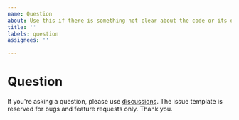 ```yaml
---
name: Question
about: Use this if there is something not clear about the code or its docs.
title: ''
labels: question
assignees: ''

---
```


# Question

If you're asking a question, please use [discussions](https://github.com/Canciller/react-native-images-to-pdf/discussions).
The issue template is reserved for bugs and feature requests only. Thank you.
